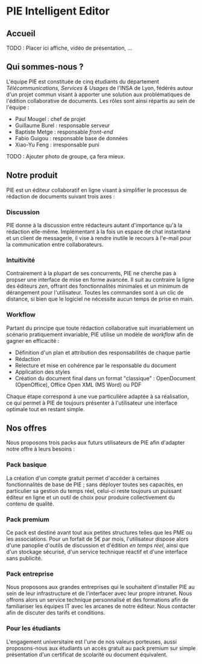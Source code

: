 # PIE Intelligent Editor

## Accueil

TODO : Placer ici affiche, vidéo de présentation, ...

## Qui sommes-nous ?

L'équipe PIE est constituée de cinq étudiants du département *Télécommunications, Services & Usages* de l'INSA de Lyon, fédérés autour d'un projet commun visant à apporter une solution aux problématiques de l'édition collaborative de documents. Les rôles sont ainsi répartis au sein de l'équipe :

* Paul Mougel : chef de projet
* Guillaume Burel : responsable serveur
* Baptiste Metge : responsable *front-end*
* Fabio Guigou : responsable base de données
* Xiao-Yu Feng : irresponsable puni

TODO : Ajouter photo de groupe, ça fera mieux.

## Notre produit

PIE est un éditeur collaboratif en ligne visant à simplifier le processus de rédaction de documents suivant trois axes :

### Discussion

PIE donne à la discussion entre rédacteurs autant d'importance qu'à la rédaction elle-même. Implémentant à la fois un espace de chat instantané et un client de messagerie, il vise à rendre inutile le recours à l'e-mail pour la communication entre collaborateurs.

### Intuitivité

Contrairement à la plupart de ses concurrents, PIE ne cherche pas à propser une interface de mise en forme avancée. Il suit au contraire la ligne des éditeurs *zen*, offrant des fonctionnalités minimales et un minimum de dérangement pour l'utilisateur. Toutes les commandes sont à un clic de distance, si bien que le logiciel ne nécessite aucun temps de prise en main.

### Workflow

Partant du principe que toute rédaction collaborative suit invariablement un scénario pratiquement invariable, PIE utilise un modèle de *workflow* afin de gagner en efficacité :

* Définition d'un plan et attribution des responsabilités de chaque partie
* Rédaction
* Relecture et mise en cohérence par le responsable du document
* Application des styles
* Création du document final dans un format "classique" : OpenDocument (OpenOffice), Office Open XML (MS Word) ou PDF

Chaque étape correspond à une vue particulière adaptée à sa réalisation, ce qui permet à PIE de toujours présenter à l'utilisateur une interface optimale tout en restant simple.

## Nos offres

Nous proposons trois packs aux futurs utilisateurs de PIE afin d'adapter notre offre à leurs besoins :

### Pack basique

La création d'un compte gratuit permet d'accéder à certaines fonctionnalités de base de PIE ; sans déployer toutes ses capacités, en particulier sa gestion du temps réel, celui-ci reste toujours un puissant éditeur en ligne et un outil de choix pour produire collectivement du contenu de qualité.

### Pack premium

Ce pack est destiné avant tout aux petites structures telles que les PME ou les associations. Pour un forfait de 5€ par mois, l'utilisateur dispose alors d'une panoplie d'outils de discussion et d'édition *en temps réel*, ainsi que d'un stockage sécurisé, d'un service technique réactif et d'une interface sans publicité.

### Pack entreprise

Nous proposons aux grandes entreprises qui le souhaitent d'installer PIE au sein de leur infrastructure et de l'interfacer avec leur propre intranet. Nous offrons alors un service technique personnalisé et des formations afin de familiariser les équipes IT avec les arcanes de notre éditeur. Nous contacter afin de discuter des tarifs et conditions.

### Pour les étudiants

L'engagement universitaire est l'une de nos valeurs porteuses, aussi proposons-nous aux étudiants un accès gratuit au pack premium sur simple présentation d'un certificat de scolarité ou document équivalent.


